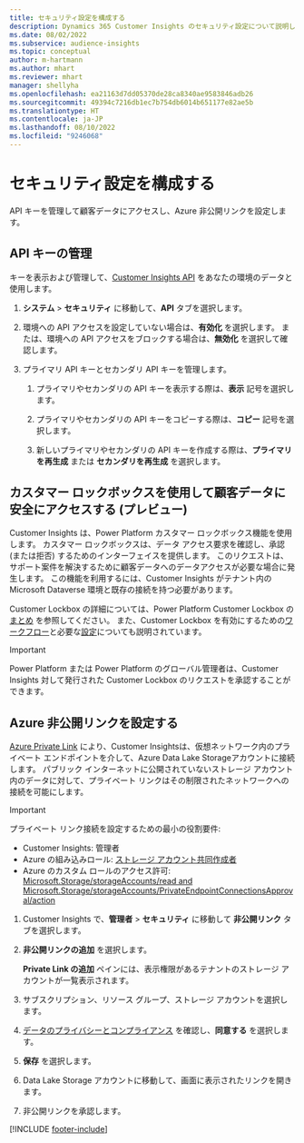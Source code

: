 ```yaml
---
title: セキュリティ設定を構成する
description: Dynamics 365 Customer Insights のセキュリティ設定について説明します。
ms.date: 08/02/2022
ms.subservice: audience-insights
ms.topic: conceptual
author: m-hartmann
ms.author: mhart
ms.reviewer: mhart
manager: shellyha
ms.openlocfilehash: ea21163d7dd05370de28ca8340ae9583846adb26
ms.sourcegitcommit: 49394c7216db1ec7b754db6014b651177e82ae5b
ms.translationtype: HT
ms.contentlocale: ja-JP
ms.lasthandoff: 08/10/2022
ms.locfileid: "9246068"
---
```

# <a name="configure-security-settings"></a>セキュリティ設定を構成する

API キーを管理して顧客データにアクセスし、Azure 非公開リンクを設定します。

## <a name="manage-api-keys"></a>API キーの管理

キーを表示および管理して、[Customer Insights API](apis.md) をあなたの環境のデータと使用します。

1. **システム** > **セキュリティ** に移動して、**API** タブを選択します。

1. 環境への API アクセスを設定していない場合は、**有効化** を選択します。 または、環境への API アクセスをブロックする場合は、**無効化** を選択して確認します。

1. プライマリ API キーとセカンダリ API キーを管理します。

   1. プライマリやセカンダリの API キーを表示する際は、**表示** 記号を選択します。

   1. プライマリやセカンダリの API キーをコピーする際は、**コピー** 記号を選択します。

   1. 新しいプライマリやセカンダリの API キーを作成する際は、**プライマリを再生成** または **セカンダリを再生成** を選択します。

## <a name="securely-access-customer-data-with-customer-lockbox-preview"></a>カスタマー ロックボックスを使用して顧客データに安全にアクセスする (プレビュー)

Customer Insights は、Power Platform カスタマー ロックボックス機能を使用します。 カスタマー ロックボックスは、データ アクセス要求を確認し、承認 (または拒否) するためのインターフェイスを提供します。 このリクエストは、サポート案件を解決するために顧客データへのデータアクセスが必要な場合に発生します。 この機能を利用するには、Customer Insights がテナント内の Microsoft Dataverse 環境と既存の接続を持つ必要があります。

Customer Lockbox の詳細については、Power Platform Customer Lockbox の [まとめ](/power-platform/admin/about-lockbox#summary) を参照してください。 また、Customer Lockbox を有効にするための[ワークフロー](/power-platform/admin/about-lockbox#workflow)と必要な[設定](/power-platform/admin/about-lockbox#enable-the-lockbox-policy)についても説明されています。

> [!IMPORTANT]
> Power Platform または Power Platform のグローバル管理者は、Customer Insights 対して発行された Customer Lockbox のリクエストを承認することができます。

## <a name="set-up-an-azure-private-link"></a>Azure 非公開リンクを設定する

[Azure Private Link](/azure/private-link/private-link-overview) により、Customer Insightsは、仮想ネットワーク内のプライベート エンドポイントを介して、Azure Data Lake Storageアカウントに接続します。 パブリック インターネットに公開されていないストレージ アカウント内のデータに対して、プライベート リンクはその制限されたネットワークへの接続を可能にします。

> [!IMPORTANT]
> プライベート リンク接続を設定するための最小の役割要件:
>
> - Customer Insights: 管理者
> - Azure の組み込みロール: [ストレージ アカウント共同作成者](/azure/role-based-access-control/built-in-roles#storage-account-contributor)
> - Azure のカスタム ロールのアクセス許可: [Microsoft.Storage/storageAccounts/read and Microsoft.Storage/storageAccounts/PrivateEndpointConnectionsApproval/action](/azure/role-based-access-control/resource-provider-operations#microsoftstorage)

1. Customer Insights で、**管理者** > **セキュリティ** に移動して **非公開リンク** タブを選択します。

1. **非公開リンクの追加** を選択します。

   **Private Link の追加** ペインには、表示権限があるテナントのストレージ アカウントが一覧表示されます。

1. サブスクリプション、リソース グループ、ストレージ アカウントを選択します。

1. [データのプライバシーとコンプライアンス](connections.md#data-privacy-and-compliance) を確認し、**同意する** を選択します。

1. **保存** を選択します。

1. Data Lake Storage アカウントに移動して、画面に表示されたリンクを開きます。

1. 非公開リンクを承認します。


[!INCLUDE [footer-include](includes/footer-banner.md)]
